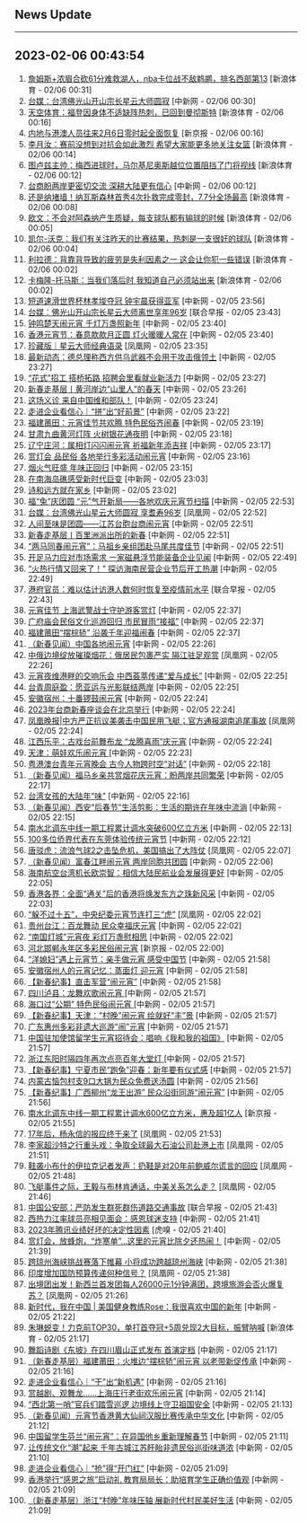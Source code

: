 ## News Update
---
2023-02-06 00:43:54
---
1. <a target="_blank" href="https://k.sina.cn/article_1685707867_6479dc5b001019xxs.html?from=sports&subch=nba">詹姆斯+浓眉合砍61分难救湖人，nba卡位战不敌鹈鹕，排名西部第13</a> [新浪体育 - 02/06 00:31]
2. <a target="_blank" href="http://www.chinanews.com//gn/2023/02-06/9947998.shtml">台媒：台湾佛光山开山宗长星云大师圆寂</a> [中新网 - 02/06 00:30]
3. <a target="_blank" href="https://k.sina.cn/article_2018499075_784fda0302001lffx.html?from=sports&subch=osport">天空体育：福登因身体不适缺阵热刺，已回到曼彻斯特</a> [新浪体育 - 02/06 00:16]
4. <a target="_blank" href="https://www.bjnews.com.cn/detail-167561347814333.html">内地与港澳人员往来2月6日零时起全面恢复</a> [新京报 - 02/06 00:16]
5. <a target="_blank" href="https://k.sina.cn/article_2018499075_784fda0302001lffw.html?from=sports&subch=osport">李月汝：赛前没想到对抗会如此激烈 希望大家能更多地关注女篮</a> [新浪体育 - 02/06 00:14]
6. <a target="_blank" href="https://k.sina.cn/article_2018499075_784fda0302001lffy.html?from=sports&subch=osport">图卢兹主帅：梅西进球时，马尔基尼奥斯越位位置阻挡了门将视线</a> [新浪体育 - 02/06 00:12]
7. <a target="_blank" href="http://www.chinanews.com//gn/2023/02-06/9947997.shtml">台商盼两岸更密切交流  深耕大陆更有信心</a> [中新网 - 02/06 00:12]
8. <a target="_blank" href="https://k.sina.cn/article_2018499075_784fda0302001lffv.html?from=sports&subch=osport">还是纳堵墙！纳瓦斯森林首秀4次扑救完成零封，7.7分全场最高</a> [新浪体育 - 02/06 00:08]
9. <a target="_blank" href="https://k.sina.cn/article_2018499075_784fda0302001lfft.html?from=sports&subch=osport">欧文：不会对阿森纳产生质疑，每支球队都有输球的时候</a> [新浪体育 - 02/06 00:05]
10. <a target="_blank" href="https://k.sina.cn/article_2018499075_784fda0302001lffu.html?from=sports&subch=osport">凯尔-沃克：我们有关注昨天的比赛结果，热刺是一支很好的球队</a> [新浪体育 - 02/06 00:04]
11. <a target="_blank" href="https://k.sina.cn/article_2018499075_784fda0302001lffs.html?from=sports&subch=osport">利拉德：背靠背导致的疲劳是失利因素之一 这会让你犯一些错误</a> [新浪体育 - 02/06 00:02]
12. <a target="_blank" href="https://k.sina.cn/article_2018499075_784fda0302001lffq.html?from=sports&subch=osport">卡梅隆-托马斯：当我们落后时 我知道自己必须站出来</a> [新浪体育 - 02/06 00:02]
13. <a target="_blank" href="http://www.chinanews.com//ty/2023/02-05/9947996.shtml">短道速滑世界杯林孝埈夺冠 钟宇晨获得亚军</a> [中新网 - 02/05 23:56]
14. <a target="_blank" href="https://www.zaobao.com/realtime/china/story20230205-1360056">台媒：佛光山开山宗长星云大师离世享年96岁</a> [联合早报 - 02/05 23:43]
15. <a target="_blank" href="http://www.chinanews.com//sh/2023/02-05/9947994.shtml">钟鸣楚天闹元宵 千灯万盏照新年</a> [中新网 - 02/05 23:40]
16. <a target="_blank" href="http://www.chinanews.com//dwq/2023/02-05/9947995.shtml">香港元宵节：春意款款月正圆 灯火暖暖人常在</a> [中新网 - 02/05 23:40]
17. <a target="_blank" href="https://news.ifeng.com/c/8NAPf660myL">珍藏版｜星云大师经典语录</a> [凤凰网 - 02/05 23:35]
18. <a target="_blank" href="http://www.chinanews.com//gj/2023/02-05/9947992.shtml">最新动态：德总理称西方供乌武器不会用于攻击俄领土</a> [中新网 - 02/05 23:27]
19. <a target="_blank" href="http://www.chinanews.com//cj/2023/02-05/9947993.shtml">“花式”招工 搭桥拓路 招聘会里看就业新活力</a> [中新网 - 02/05 23:27]
20. <a target="_blank" href="http://www.chinanews.com//sh/2023/02-05/9947991.shtml">新春走基层丨黄河岸边“山里人”的春天</a> [中新网 - 02/05 23:26]
21. <a target="_blank" href="http://www.chinanews.com//gj/2023/02-05/9947990.shtml">这场义诊 来自中国维和部队！</a> [中新网 - 02/05 23:24]
22. <a target="_blank" href="http://www.chinanews.com//cj/2023/02-05/9947989.shtml">走进企业看信心｜“拼”出“好前景”</a> [中新网 - 02/05 23:22]
23. <a target="_blank" href="http://www.chinanews.com//sh/2023/02-05/9947988.shtml">福建莆田：元宵佳节共欢腾 特色民俗齐闹春</a> [中新网 - 02/05 23:19]
24. <a target="_blank" href="http://www.chinanews.com//sh/2023/02-05/9947987.shtml">甘肃九曲黄河灯阵 火树银花通夜明</a> [中新网 - 02/05 23:18]
25. <a target="_blank" href="http://www.chinanews.com//sh/2023/02-05/9947986.shtml">辽宁庄河：属相灯闪闪闹元宵 祈福新年添吉祥</a> [中新网 - 02/05 23:17]
26. <a target="_blank" href="http://www.chinanews.com//sh/2023/02-05/9947985.shtml">赏灯会 品民俗 各地举行多彩活动闹元宵</a> [中新网 - 02/05 23:16]
27. <a target="_blank" href="http://www.chinanews.com//sh/2023/02-05/9947984.shtml">烟火气旺盛 年味正回归</a> [中新网 - 02/05 23:15]
28. <a target="_blank" href="http://www.chinanews.com//sh/2023/02-05/9947982.shtml">在南海岛礁感受新时代巨变</a> [中新网 - 02/05 23:03]
29. <a target="_blank" href="http://www.chinanews.com//sh/2023/02-05/9947981.shtml">诗和远方就在家乡</a> [中新网 - 02/05 23:02]
30. <a target="_blank" href="http://www.chinanews.com//sh/2023/02-05/9947979.shtml">福“兔”庆团圆 “元”气开新局——各地欢庆元宵节扫描</a> [中新网 - 02/05 22:53]
31. <a target="_blank" href="https://news.ifeng.com/c/8NAMt1ICFYN">台媒：台湾佛光山星云大师圆寂 享耆寿96岁</a> [凤凰网 - 02/05 22:52]
32. <a target="_blank" href="http://www.chinanews.com//sh/2023/02-05/9947978.shtml">人间至味是团圆——江苏台胞台商闹元宵</a> [中新网 - 02/05 22:51]
33. <a target="_blank" href="http://www.chinanews.com//sh/2023/02-05/9947977.shtml">新春走基层丨百里洲派出所的新春</a> [中新网 - 02/05 22:51]
34. <a target="_blank" href="http://www.chinanews.com//sh/2023/02-05/9947976.shtml">“两马同春闹元宵”：马祖乡亲组团赴马尾共度佳节</a> [中新网 - 02/05 22:51]
35. <a target="_blank" href="http://www.chinanews.com//cj/2023/02-05/9947974.shtml">开足马力应对市场需求 一家磁悬浮节能装备企业见闻</a> [中新网 - 02/05 22:49]
36. <a target="_blank" href="http://www.chinanews.com//cj/2023/02-05/9947975.shtml">“火热行情又回来了！” 探访海南民营企业节后开工热潮</a> [中新网 - 02/05 22:49]
37. <a target="_blank" href="https://www.zaobao.com/realtime/china/story20230205-1360029">港府官员：难以估计访港人数何时恢复至疫情前水平</a> [联合早报 - 02/05 22:43]
38. <a target="_blank" href="http://www.chinanews.com//shipin/cns-d/2023/02-05/news950563.shtml">元宵佳节 上海武警战士守护游客赏灯</a> [中新网 - 02/05 22:37]
39. <a target="_blank" href="http://www.chinanews.com//shipin/cns-d/2023/02-05/news950564.shtml">广府庙会民俗文化巡游回归 市民冒雨“接福”</a> [中新网 - 02/05 22:37]
40. <a target="_blank" href="http://www.chinanews.com//shipin/cns-d/2023/02-05/news950565.shtml">福建莆田“摆棕轿” 沿袭千年迎福闹春</a> [中新网 - 02/05 22:37]
41. <a target="_blank" href="http://www.chinanews.com//sh/2023/02-05/9947967.shtml">（新春见闻）中国各地闹元宵</a> [中新网 - 02/05 22:26]
42. <a target="_blank" href="https://news.ifeng.com/c/8NAKJ64GT3h">中俄边境绽放璀璨烟花：俄居民包裹严实 隔江驻足观赏</a> [凤凰网 - 02/05 22:26]
43. <a target="_blank" href="http://www.chinanews.com//dwq/2023/02-05/9947965.shtml">元宵夜维港畔的交响乐会 中西荟萃传递“爱与成长”</a> [中新网 - 02/05 22:25]
44. <a target="_blank" href="http://www.chinanews.com//gn/2023/02-05/9947966.shtml">台青周庭盈：愿亚运与光影联结两岸</a> [中新网 - 02/05 22:25]
45. <a target="_blank" href="http://www.chinanews.com//shipin/cns/2023/02-05/news950561.shtml">安徽宿州：十番锣鼓闹元宵</a> [中新网 - 02/05 22:24]
46. <a target="_blank" href="http://www.chinanews.com//gn/2023/02-05/9947964.shtml">2023年台商新春座谈会在北京举行</a> [中新网 - 02/05 22:24]
47. <a target="_blank" href="https://news.ifeng.com/c/8NACjTk0Ta8">凤凰晚报|中方严正抗议美袭击中国民用飞艇；官方通报湖南追尾事故</a> [凤凰网 - 02/05 22:24]
48. <a target="_blank" href="http://www.chinanews.com//shipin/cns-d/2023/02-05/news950562.shtml">江西乐平：古戏台前舞布龙  “龙腾喜雨”庆元宵</a> [中新网 - 02/05 22:24]
49. <a target="_blank" href="http://www.chinanews.com//shipin/cns-d/2023/02-05/news950560.shtml">天津：萌娃欢乐闹元宵 </a> [中新网 - 02/05 22:23]
50. <a target="_blank" href="http://www.chinanews.com//dwq/2023/02-05/9947962.shtml">粤港澳台青年元宵晚会 古今人物跨时空“对话”</a> [中新网 - 02/05 22:18]
51. <a target="_blank" href="http://www.chinanews.com//sh/2023/02-05/9947949.shtml">（新春见闻）福马乡亲共赏烟花庆元宵：盼两岸共同繁荣</a> [中新网 - 02/05 22:17]
52. <a target="_blank" href="http://www.chinanews.com//gn/2023/02-05/9947948.shtml">台湾女孩的大陆年“味”</a> [中新网 - 02/05 22:16]
53. <a target="_blank" href="http://www.chinanews.com//sh/2023/02-05/9947947.shtml">（新春见闻）西安“后春节”生活剪影：生活的期许在年味中流淌</a> [中新网 - 02/05 22:15]
54. <a target="_blank" href="http://www.chinanews.com//cj/2023/02-05/9947946.shtml">南水北调东中线一期工程累计调水突破600亿立方米</a> [中新网 - 02/05 22:13]
55. <a target="_blank" href="http://www.chinanews.com//hr/2023/02-05/9947945.shtml">100多位侨界代表在东莞体验传统元宵节</a> [中新网 - 02/05 22:12]
56. <a target="_blank" href="https://news.ifeng.com/c/8NACW0nCy3a">唐驳虎：流浪气球2之击坠危机，美国搞出了大阵仗</a> [凤凰网 - 02/05 22:07]
57. <a target="_blank" href="http://www.chinanews.com//gn/2023/02-05/9947944.shtml">（新春见闻）富春江畔闹元宵 两岸同胞共团圆</a> [中新网 - 02/05 22:06]
58. <a target="_blank" href="http://www.chinanews.com//gn/2023/02-05/9947943.shtml">海南航空台湾机长欧崇智：相信大陆民航业会发展得更好</a> [中新网 - 02/05 22:05]
59. <a target="_blank" href="http://www.chinanews.com//dwq/2023/02-05/9947942.shtml">香港各界：全面“通关”后的香港将焕发东方之珠新风采</a> [中新网 - 02/05 22:03]
60. <a target="_blank" href="https://news.ifeng.com/c/8NAI32ZEQob">“躲不过十五”，中央纪委元宵节连打三“虎”</a> [凤凰网 - 02/05 22:02]
61. <a target="_blank" href="http://www.chinanews.com//shipin/cns/2023/02-05/news950559.shtml">贵州台江：百龙舞动 民众幸福庆元宵</a> [中新网 - 02/05 22:02]
62. <a target="_blank" href="http://www.chinanews.com//sh/2023/02-05/9947941.shtml">“南国灯城”元宵夜 彩灯万盏慰相思</a> [中新网 - 02/05 22:02]
63. <a target="_blank" href="https://www.bjnews.com.cn/detail-167560124714233.html">河北邯郸永年区多彩民俗闹元宵</a> [新京报 - 02/05 22:00]
64. <a target="_blank" href="http://www.chinanews.com//shipin/cns-d/2023/02-05/news950558.shtml">“洋媳妇”遇上元宵节：亲手做元宵 感受中国节</a> [中新网 - 02/05 21:58]
65. <a target="_blank" href="http://www.chinanews.com//shipin/cns/2023/02-05/news950557.shtml">安徽宿州人的元宵记忆：蒸面灯 迎元宵</a> [中新网 - 02/05 21:58]
66. <a target="_blank" href="http://www.chinanews.com//shipin/cns-d/2023/02-05/news950556.shtml">【新春纪事】直击军营“闹元宵”</a> [中新网 - 02/05 21:58]
67. <a target="_blank" href="http://www.chinanews.com//shipin/cns-d/2023/02-05/news950549.shtml">四川泸县：龙舞欢歌闹元宵   </a> [中新网 - 02/05 21:57]
68. <a target="_blank" href="http://www.chinanews.com//shipin/cns-d/2023/02-05/news950550.shtml">海口过“公期” 特色民俗闹元宵  </a> [中新网 - 02/05 21:57]
69. <a target="_blank" href="http://www.chinanews.com//shipin/cns-d/2023/02-05/news950551.shtml">【新春纪事】天津：“村晚”闹元宵 绘就好“丰”景</a> [中新网 - 02/05 21:57]
70. <a target="_blank" href="http://www.chinanews.com//shipin/cns-d/2023/02-05/news950552.shtml">广东惠州多彩非遗大巡游“闹”元宵</a> [中新网 - 02/05 21:57]
71. <a target="_blank" href="http://www.chinanews.com//shipin/cns-d/2023/02-05/news950554.shtml">中国驻加使馆留学生元宵招待会：唱响《我和我的祖国》</a> [中新网 - 02/05 21:57]
72. <a target="_blank" href="http://www.chinanews.com//shipin/cns/2023/02-05/news950553.shtml">浙江东阳时隔四年再次点亮百年大堂灯 </a> [中新网 - 02/05 21:57]
73. <a target="_blank" href="http://www.chinanews.com//shipin/cns/2023/02-05/news950555.shtml">【新春纪事】宁夏市民“跑兔”迎春：新年要有仪式感</a> [中新网 - 02/05 21:57]
74. <a target="_blank" href="http://www.chinanews.com//shipin/cns-d/2023/02-05/news950547.shtml">内蒙古恼包村支9口大锅为民众免费送汤圆</a> [中新网 - 02/05 21:56]
75. <a target="_blank" href="http://www.chinanews.com//shipin/cns-d/2023/02-05/news950548.shtml">【新春纪事】广西柳州“龙王出游”  民众沿街同游“闹元宵”</a> [中新网 - 02/05 21:56]
76. <a target="_blank" href="https://www.bjnews.com.cn/detail-167560237514251.html">南水北调东中线一期工程累计调水600亿立方米，惠及超1亿人</a> [新京报 - 02/05 21:55]
77. <a target="_blank" href="https://news.ifeng.com/c/8NAHJ0tWdOv">17年后，杨永信的报应终于来了</a> [凤凰网 - 02/05 21:53]
78. <a target="_blank" href="https://news.ifeng.com/c/8NAHJ0tWdPe">李家超沙特之行重头戏：争取全球最大石油公司赴港上市</a> [凤凰网 - 02/05 21:51]
79. <a target="_blank" href="https://news.ifeng.com/c/8NAHB2aVckw">鞋袭小布什的伊拉克记者发声：扔鞋是对20年前鲍威尔谎言的回应</a> [凤凰网 - 02/05 21:48]
80. <a target="_blank" href="https://news.ifeng.com/c/8NAHB2aVcjS">飞艇事件之际，王毅与布林肯通话，中美关系怎么走？</a> [凤凰网 - 02/05 21:46]
81. <a target="_blank" href="https://www.zaobao.com/realtime/china/story20230205-1359912">中国公安部：严防发生群死群伤道路交通事故</a> [联合早报 - 02/05 21:43]
82. <a target="_blank" href="http://www.chinanews.com//ty/2023/02-05/9947884.shtml">西热力江率球员亮相见面会：感恩球迷支持</a> [中新网 - 02/05 21:41]
83. <a target="_blank" href="https://www.huxiu.com/article/786014.html">2023年腾讯业绩好坏的决定性因素</a> [虎嗅 - 02/05 21:40]
84. <a target="_blank" href="http://www.chinanews.com//sh/2023/02-05/9947940.shtml">赏灯会，放蜂炮，“炸寒单”…这里的元宵比除夕还热闹！</a> [中新网 - 02/05 21:39]
85. <a target="_blank" href="http://www.chinanews.com//ty/2023/02-05/9947886.shtml">跨琼州海峡挑战赛落下帷幕 小将成功跨越琼州海峡</a> [中新网 - 02/05 21:38]
86. <a target="_blank" href="https://news.ifeng.com/c/8NAFb2TtG1K">印度增加国防预算传递何种信号？</a> [凤凰网 - 02/05 21:38]
87. <a target="_blank" href="https://news.ifeng.com/c/8NAEndJvsuC">出境团出发！新西兰首发团每人26000元1分钟满团，跨境旅游会否火爆复苏？</a> [凤凰网 - 02/05 21:26]
88. <a target="_blank" href="http://www.chinanews.com//sh/2023/02-05/9947939.shtml">新时代，我在中国 | 美国健身教练Rose：我很喜欢中国的新年</a> [中新网 - 02/05 21:22]
89. <a target="_blank" href="https://k.sina.cn/article_1718785715_667296b3001012hsj.html?from=sports&subch=tennis">朱琳蜕变！力克前TOP30，单打首夺冠+5周兑现2大目标，振臂呐喊</a> [新浪体育 - 02/05 21:17]
90. <a target="_blank" href="http://www.chinanews.com//cul/2023/02-05/9947930.shtml">舞蹈诗剧《东坡》在四川眉山正式发布 首演定档</a> [中新网 - 02/05 21:17]
91. <a target="_blank" href="http://www.chinanews.com//cul/2023/02-05/9947925.shtml">（新春走基层）福建莆田：火堆边“摆棕轿”闹元宵 以老带新促传承</a> [中新网 - 02/05 21:16]
92. <a target="_blank" href="http://www.chinanews.com//cj/2023/02-05/9947938.shtml">走进企业看信心｜“干”出“新机遇”</a> [中新网 - 02/05 21:16]
93. <a target="_blank" href="http://www.chinanews.com//sh/2023/02-05/9947937.shtml">赏越剧、观舞龙……上海庄行老街欢乐闹元宵</a> [中新网 - 02/05 21:14]
94. <a target="_blank" href="http://www.chinanews.com//gn/2023/02-05/9947936.shtml">“西北第一哨”官兵们踏雪巡逻 边境线上守卫祖国安全</a> [中新网 - 02/05 21:13]
95. <a target="_blank" href="http://www.chinanews.com//tp/2023/02-05/9947911.shtml">（新春见闻）元宵节香港黄大仙祠汉服比赛传承中华文化</a> [中新网 - 02/05 21:12]
96. <a target="_blank" href="http://www.chinanews.com//hr/2023/02-05/9947932.shtml">中国留学生芬兰“闹元宵”：在异国他乡重新理解春节</a> [中新网 - 02/05 21:11]
97. <a target="_blank" href="http://www.chinanews.com//tp/2023/02-05/9947915.shtml">让传统文化“潮”起来 千年古城江苏盱眙非遗民俗巡街味道浓</a> [中新网 - 02/05 21:10]
98. <a target="_blank" href="http://www.chinanews.com//cj/2023/02-05/9947933.shtml">走进企业看信心｜“抢”得“开门红”</a> [中新网 - 02/05 21:09]
99. <a target="_blank" href="http://www.chinanews.com//dwq/2023/02-05/9947931.shtml">香港举行“感恩之旅”启动礼 教育局局长：助培育学生正确价值观</a> [中新网 - 02/05 21:09]
100. <a target="_blank" href="http://www.chinanews.com//cul/2023/02-05/9947923.shtml">（新春走基层）浙江“村晚”年味压轴 展新时代村民美好生活</a> [中新网 - 02/05 21:09]
